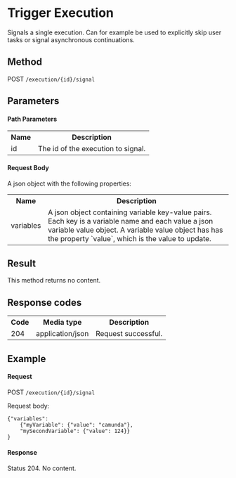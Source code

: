 Trigger Execution
=================

Signals a single execution. Can for example be used to explicitly skip user tasks or signal asynchronous continuations.


Method
------

POST `/execution/{id}/signal`


Parameters
----------

#### Path Parameters

<table class="table table-striped">
  <tr>
    <th>Name</th>
    <th>Description</th>
  </tr>
  <tr>
    <td>id</td>
    <td>The id of the execution to signal.</td>
  </tr>
</table>

#### Request Body

<p>
  A json object with the following properties:
</p>
<table class="table table-striped">
  <tr>
    <th>Name</th>
    <th>Description</th>
  </tr>
  <tr>
    <td>variables</td>
    <td>A json object containing variable key-value pairs. Each key is a variable name and each value a json variable value object.
    A variable value object has has the property `value`, which is the value to update.</td>
  </tr>
</table>


Result
------

This method returns no content.


Response codes
--------------

<table class="table table-striped">
  <tr>
    <th>Code</th>
    <th>Media type</th>
    <th>Description</th>
  </tr>
  <tr>
    <td>204</td>
    <td>application/json</td>
    <td>Request successful.</td>
  </tr>
</table>


Example
-------

#### Request

POST `/execution/{id}/signal`

Request body:

    {"variables": 
        {"myVariable": {"value": "camunda"},
        "mySecondVariable": {"value": 124}}
    }

#### Response

Status 204. No content.

